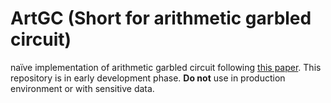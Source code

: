 # ArtGC (Short for arithmetic garbled circuit)

naïve implementation of arithmetic garbled circuit following [this paper](https://eprint.iacr.org/2023/501).
This repository is in early development phase. **Do not** use in production environment or with sensitive data.
